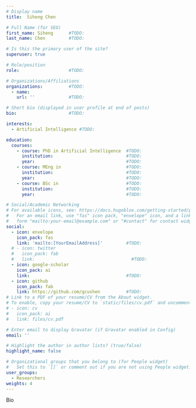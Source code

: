 ```yaml
---
# Display name
title:  Siheng Chen

# Full Name (for SEO)
first_name: Siheng      #TODO:
last_name: Chen         #TODO:

# Is this the primary user of the site?
superuser: true

# Role/position
role:                   #TODO:

# Organizations/Affiliations
organizations:          #TODO:
  - name: 
    url: ''             #TODO:

# Short bio (displayed in user profile at end of posts)
bio:                    #TODO:

interests:
  - Artificial Intelligence #TODO:

education:
  courses:
    - course: PhD in Artificial Intelligence  #TODO:
      institution:                            #TODO:
      year:                                   #TODO:
    - course: MEng in                         #TODO:
      institution:                            #TODO:
      year:                                   #TODO:
    - course: BSc in                          #TODO:
      institution:                            #TODO:
      year:                                   #TODO:

# Social/Academic Networking
# For available icons, see: https://docs.hugoblox.com/getting-started/page-builder/#icons
#   For an email link, use "fas" icon pack, "envelope" icon, and a link in the
#   form "mailto:your-email@example.com" or "#contact" for contact widget.
social:
  - icon: envelope
    icon_pack: fas
    link: 'mailto:[YourEmailAddress]'         #TODO:
  # - icon: twitter
  #   icon_pack: fab
  #   link:                                     #TODO:
  - icon: google-scholar
    icon_pack: ai
    link:                                     #TODO:
  - icon: github
    icon_pack: fab
    link: https://github.com/gcushen          #TODO:
# Link to a PDF of your resume/CV from the About widget.
# To enable, copy your resume/CV to `static/files/cv.pdf` and uncomment the lines below.
# - icon: cv
#   icon_pack: ai
#   link: files/cv.pdf

# Enter email to display Gravatar (if Gravatar enabled in Config)
email: ''

# Highlight the author in author lists? (true/false)
highlight_name: false

# Organizational groups that you belong to (for People widget)
#   Set this to `[]` or comment out if you are not using People widget.
user_groups:
  - Researchers
weights: 4
---
```


Bio
